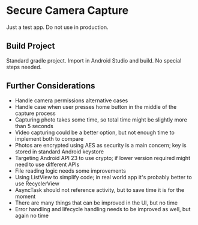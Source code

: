# Secure Camera Capture

Just a test app. Do not use in production.

## Build Project

Standard gradle project. Import in Android Studio and build. No special steps needed.

## Further Considerations

- Handle camera permissions alternative cases
- Handle case when user presses home button in the middle of the capture process
- Capturing photo takes some time, so total time might be slightly more than 5 seconds
- Video capturing could be a better option, but not enough time to implement both to compare
- Photos are encrypted using AES as security is a main concern; key is stored in standard Android keystore
- Targeting Android API 23 to use crypto; if lower version required might need to use different APIs
- File reading logic needs some improvements
- Using ListView to simplify code; in real world app it's probably better to use RecyclerView
- AsyncTask should not reference activity, but to save time it is for the moment
- There are many things that can be improved in the UI, but no time
- Error handling and lifecycle handling needs to be improved as well, but again no time
